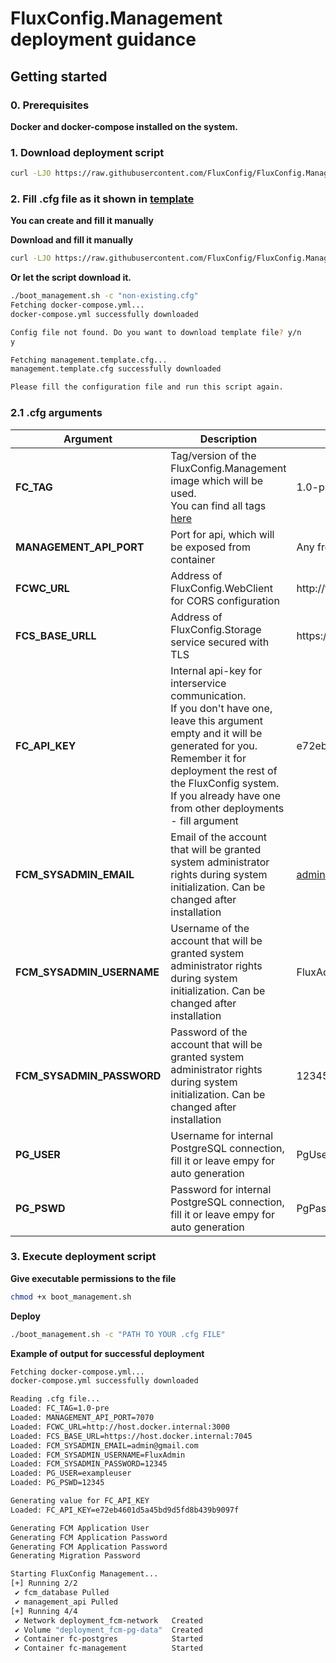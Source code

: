 # FluxConfig.Management deployment guidance

## Getting started

### 0. Prerequisites

**Docker and docker-compose installed on the system.**

### 1. Download deployment script

```bash
curl -LJO https://raw.githubusercontent.com/FluxConfig/FluxConfig.Management/refs/heads/master/deployment/boot_management.sh
```

### 2. Fill .cfg file as it shown in [template](https://github.com/FluxConfig/FluxConfig.Management/blob/master/deployment/management.template.cfg)

**You can create and fill it manually**

**Download and fill it manually**

```bash
curl -LJO https://raw.githubusercontent.com/FluxConfig/FluxConfig.Management/refs/heads/master/deployment/management.template.cfg
```

**Or let the script download it.**

```bash
./boot_management.sh -c "non-existing.cfg"
Fetching docker-compose.yml...
docker-compose.yml successfully downloaded

Config file not found. Do you want to download template file? y/n
y

Fetching management.template.cfg...
management.template.cfg successfully downloaded

Please fill the configuration file and run this script again.
```

### 2.1 .cfg arguments

| **Argument**            | **Description**                                                                                                                                                                                                                                                                 | **Example**                          |
|-------------------------|---------------------------------------------------------------------------------------------------------------------------------------------------------------------------------------------------------------------------------------------------------------------------------|--------------------------------------|
| **FC_TAG**              | Tag/version of the FluxConfig.Management image which will be used. <br> You can find all tags [here](https://hub.docker.com/r/fluxconfig/fluxconfig.management/tags)                                                                                                            | 1.0-pre                              |
| **MANAGEMENT_API_PORT** | Port for api, which will be exposed from container                                                                                                                                                                                                                              | Any free port, e.g 7070              |
| **FCWC_URL**            | Address of FluxConfig.WebClient for CORS configuration                                                                                                                                                                                                                          | http://fcwebclient:3000              |
| **FCS_BASE_URLL**       | Address of FluxConfig.Storage service secured with TLS                                                                                                                                                                                                                          | https://fcstorage:8080               |
| **FC_API_KEY**          | Internal api-key for interservice communication. <br> If you don't have one, leave this argument empty and it will be generated for you. <br> Remember it for deployment the rest of the FluxConfig system. <br> If you already have one from other deployments - fill argument | e72eb4601d5a45bd9d5fd8b439b9097f |
| **FCM_SYSADMIN_EMAIL**   | Email of the account that will be granted system administrator rights during system initialization. Can be changed after installation                                                                                                                                           | admin@gmail.com                      |
| **FCM_SYSADMIN_USERNAME**  | Username of the account that will be granted system administrator rights during system initialization. Can be changed after installation                                                                                                                                        | FluxAdmin                            |
| **FCM_SYSADMIN_PASSWORD**   | Password of the account that will be granted system administrator rights during system initialization. Can be changed after installation                                                                                                                                        | 12345678                             |
| **PG_USER**             | Username for internal PostgreSQL connection, fill it or leave empy for auto generation                                                                                                                                                                                          | PgUser                               |
| **PG_PSWD**             | Password for internal PostgreSQL connection, fill it or leave empy for auto generation                                                                                                                                                                                          | PgPassword                           |

### 3. Execute deployment script

**Give executable permissions to the file**

```bash
chmod +x boot_management.sh
```

**Deploy**

```bash
./boot_management.sh -c "PATH TO YOUR .cfg FILE"
```

**Example of output for successful deployment**

```bash
Fetching docker-compose.yml...
docker-compose.yml successfully downloaded

Reading .cfg file...
Loaded: FC_TAG=1.0-pre
Loaded: MANAGEMENT_API_PORT=7070
Loaded: FCWC_URL=http://host.docker.internal:3000
Loaded: FCS_BASE_URL=https://host.docker.internal:7045
Loaded: FCM_SYSADMIN_EMAIL=admin@gmail.com
Loaded: FCM_SYSADMIN_USERNAME=FluxAdmin
Loaded: FCM_SYSADMIN_PASSWORD=12345
Loaded: PG_USER=exampleuser
Loaded: PG_PSWD=12345

Generating value for FC_API_KEY
Loaded: FC_API_KEY=e72eb4601d5a45bd9d5fd8b439b9097f

Generating FCM Application User
Generating FCM Application Password
Generating FCM Application Password
Generating Migration Password

Starting FluxConfig Management...
[+] Running 2/2
 ✔ fcm_database Pulled
 ✔ management_api Pulled 
[+] Running 4/4
 ✔ Network deployment_fcm-network   Created 
 ✔ Volume "deployment_fcm-pg-data"  Created 
 ✔ Container fc-postgres            Started 
 ✔ Container fc-management          Started 
```